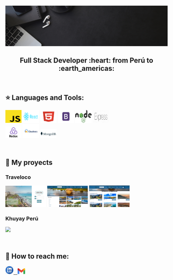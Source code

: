 ![Hi, I'm Yuvisa](https://github.com/YuviQP/YuviQP/blob/main/imagen/yuvisa.gif)

<h2 align="center">
Full Stack Developer :heart: from Perú to :earth_americas:
</h2>

&nbsp;&nbsp;


## :star: Languages and Tools:

<p>
  <code><img width="10%" height="40px" src="https://github.com/YuviQP/YuviQP/blob/main/logos/javascript.png"></code>
   <code><img width="10%" height="40px" src="https://github.com/YuviQP/YuviQP/blob/main/logos/react.png"></code>
   <code><img width="10%" height="40px" src="https://github.com/YuviQP/YuviQP/blob/main/logos/html.png"></code>
   <code><img width="10%" height="40px" src="https://github.com/YuviQP/YuviQP/blob/main/logos/bootstrap.png"></code>
   <code><img width="10%" height="40px" src="https://github.com/YuviQP/YuviQP/blob/main/logos/node.png"></code>
   <code><img width="10%" height="40px" src="https://github.com/YuviQP/YuviQP/blob/main/logos/express.png"></code>
  <br />
  <code><img width="10%" src="https://github.com/YuviQP/YuviQP/blob/main/logos/redux.png"></code>
  <code><img width="10%" height="45" src="https://github.com/YuviQP/YuviQP/blob/main/logos/cloudinary.png"></code>
  <code><img width="10%" src="https://github.com/YuviQP/YuviQP/blob/main/logos/mongo.png"></code>
  <br />
</p>

&nbsp;

## :pushpin: My proyects
<h3>Traveloco</h3> 
<p>
  <a><img src="https://github.com/YuviQP/YuviQP/blob/main/imagen/traveloco/login.png" width="25%"></a>
  <a><img src="https://github.com/YuviQP/YuviQP/blob/main/imagen/traveloco/home.png" width="25%"></a>
  <a><img src="https://github.com/YuviQP/YuviQP/blob/main/imagen/traveloco/experiencia.png" width="25%"></a>
</p> 

<h3>Khuyay Perú</h3>
<p>
  <a><img src="https://github.com/YuviQP/YuviQP/blob/main/imagen/KhuyayPerú/Landing%20page.png" width="20%"></a>
</p> 
&nbsp;

## :paperclip: How to reach me:
<span >
<a href="https://www.linkedin.com/in/yuviqp" ><img width="5%"  src="https://github.com/YuviQP/YuviQP/blob/main/logos/linkedin.png"> &nbsp;
<a href="mailto:yuvisa.palomino@gmail.com" ><img width="5%"  src="https://github.com/YuviQP/YuviQP/blob/main/logos/gmail.jfif">
</span>
